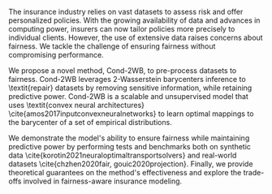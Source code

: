 The insurance industry relies on vast datasets to assess risk and offer personalized policies. With the growing availability of data and advances in computing power, insurers can now tailor policies more precisely to individual clients. However, the use of extensive data raises concerns about fairness. We tackle the challenge of ensuring fairness without compromising performance. 

We propose a novel method, Cond-2WB, to pre-process datasets to fairness. Cond-2WB leverages 2-Wasserstein barycenters inference to \textit{repair} datasets by removing sensitive information, while retaining predictive power. Cond-2WB is a scalable and unsupervised model that uses \textit{convex neural architectures} \cite{amos2017inputconvexneuralnetworks} to learn optimal mappings to the barycenter of a set of empirical distributions.

We demonstrate the model's ability to ensure fairness while maintaining predictive power by performing tests and benchmarks both on synthetic data \cite{korotin2021neuraloptimaltransportsolvers} and real-world datasets \cite{chzhen2020fair, gouic2020projection}. Finally, we provide theoretical guarantees on the method's effectiveness and explore the trade-offs involved in fairness-aware insurance modeling.
